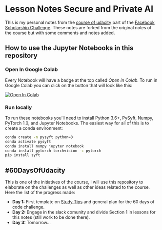 # Lesson Notes Secure and Private AI

This is my personal notes from the [course of udacity](https://eu.udacity.com/course/secure-and-private-ai--ud185) part of the [Facebook Scholarship Challenge](https://eu.udacity.com/facebook-AI-scholarship). These notes are forked from the original notes of the course but with some comments and notes added.

## How to use the Jupyter Notebooks in this repository

### Open In Google Colab

Every Notebook will have a badge at the top called *Open in Colab*. To run in Google Colab you can click on the button that will look like this:

[![Open In Colab](https://colab.research.google.com/assets/colab-badge.svg)]( https://colab.research.google.com/github/MarianoOG/Lesson-Notes-Secure-and-Private-AI)

### Run locally

To run these notebooks you'll need to install Python 3.6+, PySyft, Numpy, PyTorch 1.0, and Jupyter Notebooks. The easiest way for all of this is to create a conda environment:

```bash
conda create -n pysyft python=3
conda activate pysyft
conda install numpy jupyter notebook
conda install pytorch torchvision -c pytorch
pip install syft
```

## #60DaysOfUdacity

This is one of the initiatives of the course, I will use this repository to elaborate on the challenges as well as other ideas related to the course. Here the list of the progress made:

* **Day 1:** First template on [Study Tips](Study%20Tips.md) and general plan for the 60 days of code challenge.
* **Day 2:** Engage in the slack comunity and divide Section 1 in lessons for this notes (still work to be done there).
* **Day 3:** Tomorrow...
